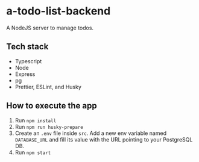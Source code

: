 # a-todo-list-backend

A NodeJS server to manage todos.

## Tech stack

- Typescript
- Node
- Express
- pg
- Prettier, ESLint, and Husky

## How to execute the app

1. Run `npm install`
2. Run `npm run husky-prepare`
3. Create an `.env` file inside `src`. Add a new env variable named `DATABASE_URL` and fill its value with the URL pointing to your PostgreSQL DB.
4. Run `npm start`
